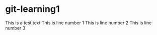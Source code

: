 # git-learning1
This is a test text
This is line number 1
This is line number 2
This is line number 3
